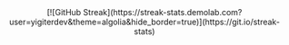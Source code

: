 <div align="center">
  [![GitHub Streak](https://streak-stats.demolab.com?user=yigiterdev&theme=algolia&hide_border=true)](https://git.io/streak-stats)
</div>


<!--
**yigiterdev/yigiterdev** is a ✨ _special_ ✨ repository because its `README.md` (this file) appears on your GitHub profile.

Here are some ideas to get you started:

- 🔭 I’m currently working on ...
- 🌱 I’m currently learning ...
- 👯 I’m looking to collaborate on ...
- 🤔 I’m looking for help with ...
- 💬 Ask me about ...
- 📫 How to reach me: ...
- 😄 Pronouns: ...
- ⚡ Fun fact: ...
-->
